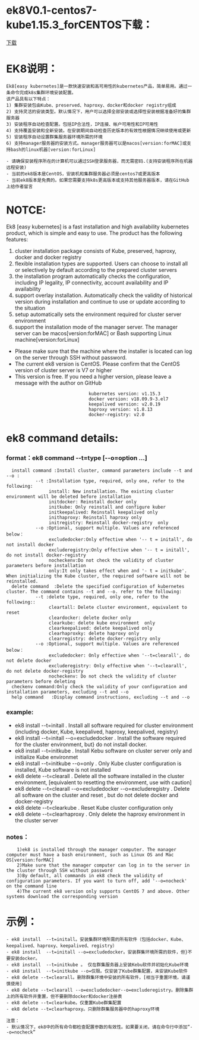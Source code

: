 # ek8V0.1-centos7-kube1.15.3_forCENTOS下载：

[下载](https://github.com/catman002/ek8/releases/download/ek8V0.1/ek8V0.1-centos7-kube1.15.3_forCENTOS-20191111.tar.gz)

# EK8说明：
```
Ek8[easy kubernetes]是一款快速安装和高可用性的kubernetes产品，简单易用。通过一条命令完成k8s集群环境安装配置。
该产品具有以下特点：
1) 集群安装包由Kube、preserved、haproxy、docker和docker registry组成
2) 支持灵活的安装类型。默认情况下，用户可以选择全部安装或选择性安装根据准备好的集群服务器
3) 安装程序自动检查配置。包括IP合法性，IP连接、帐户可用性和IP可用性
4) 支持覆盖安装和全新安装。在安装期间自动检查历史版本的有效性根据情况继续使用或更新
5) 安装程序自动设置群集服务器环境所需的环境
6) 支持manager服务器的安装方式。manager服务器可以是macos[version:forMAC]或支持bash的linux机器[version:forLinux]

- 请确保安装程序所在的计算机可以通过SSH登录服务器，而无需密码.(支持安装程序所在机器远程安装)
- 当前的ek8版本是CentOS，安装机和集群服务器必须是centos7或更高版本
- 当前ek8版本是免费的。如果您需要支持k8s更高版本或支持其他服务器版本，请在GitHub上给作者留言
```
# NOTCE:

Ek8 [easy kubernetes] is a fast installation and high availability kubernetes product,
which is simple and easy to use. The product has the following features:
1) cluster installation package consists of Kube, preserved, haproxy, docker and docker registry
2) flexible installation types are supported. Users can choose to install all or selectively by default
   according to the prepared cluster servers
3) the installation program automatically checks the configuration, including IP legality,
   IP connectivity, account availability and IP availability
4) support overlay installation. Automatically check the validity of historical version during installation and
   continue to use or update according to the situation
5) setup automatically sets the environment required for cluster server environment
6) support the installation mode of the manager server. The manager server can be macos[version:forMAC] or Bash supporting Linux machine[version:forLinux]

- Please make sure that the machine where the installer is located can log on  the server through SSH without password.
- The current ek8 version is CentOS. Please confirm that the CentOS version of cluster server is V7 or higher
- This version is free. If you need a higher version, please leave a message with the author on GitHub
```
                               kubernetes version: v1.15.3
                               docker version: v18.09.9-3.el7
                               keepalived version: v2.0.19
                               haproxy version: v1.8.13
                               docker-registry: v2.0
```

# ek8 command details:

### format：ek8 command --t=type [--o=option ...]
      install command :Install cluster, command parameters include --t and --o :
               --t :Installation type, required, only one, refer to the following:
                    install: New installation. The existing cluster environment will be deleted before installation
                    initdocker: Reinstall docker only
                    initkube: Only reinstall and configure kuber
                    initkeepalived: Reinstall keepalived only
                    inithaproxy: Reinstall haproxy only
                    initregistry: Reinstall docker-registry  only
               --o :Optional, support multiple. Values are referenced below：
                    excludedocker:Only effective when '-- t = initall', do not install docker
                    excluderegistry:Only effective when '-- t = initall', do not install docker-registry
                    nocheckenv:Do not check the validity of cluster parameters before installation
                    only:It only takes effect when and '- t = initkube'. When initializing the Kube cluster, the required software will not be reinstalled.
      delete command  :Delete the specified configuration of kubernetes cluster. The command contains --t and --o. refer to the following:
               --t :delete type, required, only one, refer to the following::
                    cleartall: Delete cluster environment, equivalent to reset
                    cleardocker: delete docker only
                    clearkube: delete kube environment  only
                    clearkeepalived: delete keepalived only
                    clearhaproxky: delete haproxy only
                    clearregistry: delete docker-registry only
               --o :Optional, support multiple. Values are referenced below：
                    excludedocker: Only effective when '--t=clearall', do not delete docker
                    excluderegistry: Only effective when '--t=clearall', do not delete docker-registry
                    nocheckenv: Do not check the validity of cluster parameters before deleting
      checkenv command:Only check the validity of your configuration and installation parameters, excluding --t and --o
      help command   :Display command instructions, excluding --t and --o
### example:
- ek8 install --t=initall . Install all software required for cluster environment (including docker, Kube, keepalived, haproxy, keepalived, registry)
- ek8 install --t=initall  --o=excludedocker . Install the software required for the cluster environment, but} do not install docker. 
- ek8 install --t=initkube . Install Kebu software on cluster server only and initialize Kube environmet
- ek8 install --t=initkube  --o=only . Only Kube cluster configuration is installed, Kube software is not installed
- ek8 delete --t=clearall .  Delete all the software installed in the cluster environment, [equivalent to resetting the environment, use with caution]
- ek8 delete --t=clearall  --o=excludedocker  --o=excluderegistry . Delete all software on the cluster and reset , but do not delete docker and docker-registry
 - ek8 delete --t=clearkube .  Reset Kube cluster configuration only
- ek8 delete --t=clearhaproxy . Only delete the haproxy environment in the cluster server

### notes：
        1)ek8 is installed through the manager computer. The manager computer must have a bash environment, such as Linux OS and Mac OS[version:forMAC]
        2)Make sure that the manager computer can log in to the server in the cluster through SSH without password
        3)By default, all commands in ek8 check the validity of configuration parameters. If you want to turn off, add '--o=nocheck' on the command line
        4)The current ek8 version only supports CentOS 7 and above. Other systems download the corresponding version

# 示例：
```
- ek8 install  --t=initall。安装集群环境所需的所有软件（包括docker、Kube、keepalived、haproxy、keepalived、registry）
- ek8 install  --t=initall --o=excludedocker。安装群集环境所需的软件，但}不要安装docker。
- ek8 install  --t=initkube 。 仅在群集服务器上安装Kebu软件并初始化Kube环境
- ek8 install  --t=initkube --o=仅限。仅安装了Kube群集配置，未安装Kube软件
- ek8 delete --t=clearall。删除群集环境中安装的所有软件，[相当于重置环境，请谨慎使用]
- ek8 delete --t=clearall --o=excludedocker--o=excluderegistry。删除集群上的所有软件并重置，但不要删除docker和docker注册表
- ek8 delete --t=clearkube。仅重置Kube群集配置
- ek8 delete --t=clearhaproxy。只删除群集服务器中的haproxy环境

注意：
- 默认情况下，ek8中的所有命令都检查配置参数的有效性。如果要关闭，请在命令行中添加“--o=nocheck”

```
